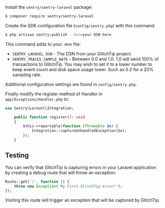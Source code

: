 Install the `sentry/sentry-laravel` package:

```bash
$ composer require sentry/sentry-laravel
```

Create the SDK configuration file (`config/sentry.php`) with this command:

```sh
$ php artisan sentry:publish --dsn=your DSN here
```

This command adds to your .env file:

- `SENTRY_LARAVEL_DSN` - The DSN from your GlitchTip project.
- `SENTRY_TRACES_SAMPLE_RATE` - Between 0.0 and 1.0. 1.0 will send 100% of transactions to GlitchTip. You may wish to set it to a lower number to keep event count and disk space usage lower. Such as 0.2 for a 20% sampling rate.

Additional configuration settings are found in `config/sentry.php`.

Finally modify the register method of Handler in `app/Exceptions/Handler.php` to:

```php
use Sentry\Laravel\Integration;

    public function register(): void
    {
        $this->reportable(function (Throwable $e) {
            Integration::captureUnhandledException($e);
        });
    }
```

## Testing

You can verify that GlitchTip is capturing errors in your Laravel application by creating a debug route that will throw an exception:

```php
Route::get('/', function () {
    throw new Exception('My first GlitchTip error!');
});
```

Visiting this route will trigger an exception that will be captured by GlitchTip.
